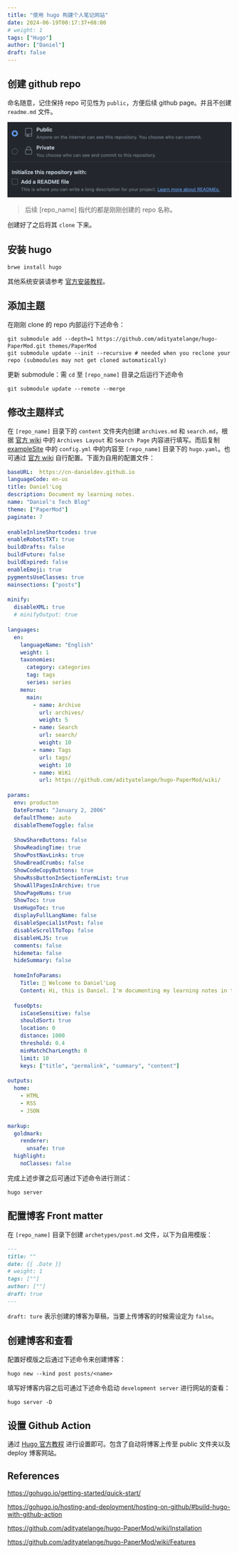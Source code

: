 ```yaml
---
title: "使用 hugo 构建个人笔记网站"
date: 2024-06-19T00:17:37+08:00
# weight: 1
tags: ["Hugo"]
author: ["Daniel"]
draft: false
---
```


## 创建 github repo

命名随意，记住保持 repo 可见性为 `public`，方便后续 github page。并且不创建 `readme.md` 文件。

![alt-text](https://raw.githubusercontent.com/cn-danieldev/CDN/main/img/CleanShot%202024-06-19%20at%2010.32.54%402x.png)

> 后续 [repo_name] 指代的都是刚刚创建的 repo 名称。

创建好了之后将其 `clone` 下来。

## 安装 hugo

```shell
brwe install hugo
```

其他系统安装请参考 [官方安装教程](https://gohugo.io/installation/)。

## 添加主题

在刚刚 clone 的 repo 内部运行下述命令：

```shell
git submodule add --depth=1 https://github.com/adityatelange/hugo-PaperMod.git themes/PaperMod
git submodule update --init --recursive # needed when you reclone your repo (submodules may not get cloned automatically)
```

更新 submodule：需 `cd` 至 `[repo_name]` 目录之后运行下述命令

```shell
git submodule update --remote --merge
```

## 修改主题样式

在 `[repo_name]` 目录下的 `content` 文件夹内创建 `archives.md` 和 `search.md`，根据 [官方 wiki](https://github.com/adityatelange/hugo-PaperMod/wiki/Features) 中的 `Archives Layout` 和 `Search Page` 内容进行填写。而后复制 [exampleSite](https://github.com/adityatelange/hugo-PaperMod/tree/exampleSite) 中的 `config.yml` 中的内容至 `[repo_name]` 目录下的 `hugo.yaml`。也可通过 [官方 wiki](https://github.com/adityatelange/hugo-PaperMod/wiki) 自行配置。下面为自用的配置文件：

```yaml
baseURL:  https://cn-danieldev.github.io
languageCode: en-us
title: Daniel'Log
description: Document my learning notes.  
name: "Daniel's Tech Blog"
theme: ["PaperMod"]
paginate: 7

enableInlineShortcodes: true
enableRobotsTXT: true
buildDrafts: false
buildFuture: false
buildExpired: false
enableEmoji: true
pygmentsUseClasses: true
mainsections: ["posts"]

minify:
  disableXML: true
  # minifyOutput: true

languages:
  en:
    languageName: "English"
    weight: 1
    taxonomies:
      category: categories
      tag: tags
      series: series
    menu:
      main:
        - name: Archive
          url: archives/
          weight: 5
        - name: Search
          url: search/
          weight: 10
        - name: Tags
          url: tags/
          weight: 10
        - name: WiKi
          url: https://github.com/adityatelange/hugo-PaperMod/wiki/

params:
  env: producton
  DateFormat: "January 2, 2006"
  defaultTheme: auto
  disableThemeToggle: false

  ShowShareButtons: false
  ShowReadingTime: true
  ShowPostNavLinks: true
  ShowBreadCrumbs: false
  ShowCodeCopyButtons: true
  ShowRssButtonInSectionTermList: true
  ShowAllPagesInArchive: true
  ShowPageNums: true
  ShowToc: true
  UseHugoToc: true
  displayFullLangName: false
  disableSpecial1stPost: false
  disableScrollToTop: false
  disableHLJS: true 
  comments: false
  hidemeta: false
  hideSummary: false

  homeInfoParams:
    Title: 👋 Welcome to Daniel'Log
    Content: Hi, this is Daniel. I'm documenting my learning notes in this blog.
  
  fuseOpts:
    isCaseSensitive: false
    shouldSort: true
    location: 0
    distance: 1000
    threshold: 0.4
    minMatchCharLength: 0
    limit: 10
    keys: ["title", "permalink", "summary", "content"]

outputs:
  home:
    - HTML
    - RSS
    - JSON

markup:
  goldmark:
    renderer:
      unsafe: true
  highlight:
    noClasses: false
```

完成上述步骤之后可通过下述命令进行测试：

```shell
hugo server
```


## 配置博客 Front matter

在 `[repo_name]` 目录下创建 `archetypes/post.md` 文件，以下为自用模版：

```md
---
title: ""
date: {{ .Date }}
# weight: 1
tags: [""]
author: [""]
draft: true
---
```

`draft: ture` 表示创建的博客为草稿，当要上传博客的时候需设定为 `false`。

## 创建博客和查看

配置好模版之后通过下述命令来创建博客：

```shell
hugo new --kind post posts/<name>
```

填写好博客内容之后可通过下述命令启动 `development server` 进行网站的查看：

```shell
hugo server -D
```

## 设置 Github Action

通过 [Hugo 官方教程](https://gohugo.io/hosting-and-deployment/hosting-on-github/#build-hugo-with-github-action) 进行设置即可。包含了自动将博客上传至 public 文件夹以及 deploy 博客网站。

## References

https://gohugo.io/getting-started/quick-start/

https://gohugo.io/hosting-and-deployment/hosting-on-github/#build-hugo-with-github-action

https://github.com/adityatelange/hugo-PaperMod/wiki/Installation

https://github.com/adityatelange/hugo-PaperMod/wiki/Features